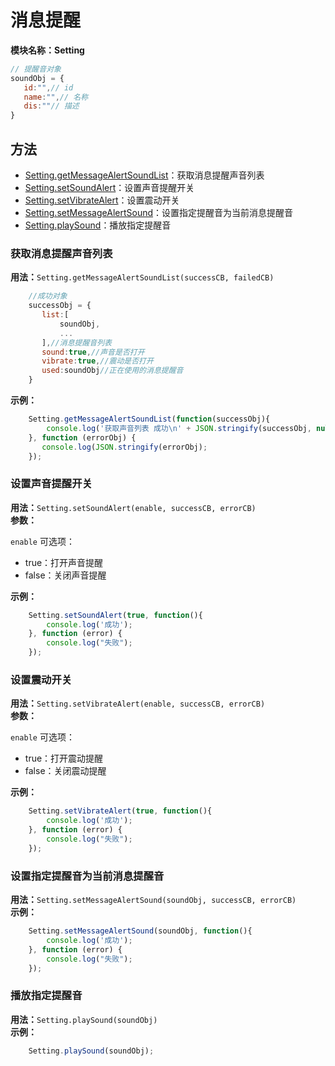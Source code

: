 # 消息提醒
**模块名称：Setting**

```js
// 提醒音对象
soundObj = {
   id:"",// id
   name:"",// 名称
   dis:""// 描述
}
```

## 方法
* [Setting.getMessageAlertSoundList](#获取消息提醒声音列表)：获取消息提醒声音列表
* [Setting.setSoundAlert](#设置声音提醒开关)：设置声音提醒开关
* [Setting.setVibrateAlert](#设置震动开关)：设置震动开关
* [Setting.setMessageAlertSound](#设置指定提醒音为当前消息提醒音)：设置指定提醒音为当前消息提醒音
* [Setting.playSound](#播放指定提醒音)：播放指定提醒音

### 获取消息提醒声音列表
**用法：**`Setting.getMessageAlertSoundList(successCB, failedCB)`  
    
```js
    //成功对象
    successObj = {
       list:[
           soundObj,
           ...
       ],//消息提醒音列表
       sound:true,//声音是否打开
       vibrate:true,//震动是否打开
       used:soundObj//正在使用的消息提醒音
    }
```

**示例：**

```js
	Setting.getMessageAlertSoundList(function(successObj){
		console.log('获取声音列表 成功\n' + JSON.stringify(successObj, null, 2));
	}, function (errorObj) {
	   console.log(JSON.stringify(errorObj);
	});
```

### 设置声音提醒开关
**用法：**`Setting.setSoundAlert(enable, successCB, errorCB)`  
**参数：**

`enable` 可选项：

* true：打开声音提醒
* false：关闭声音提醒

**示例：**

```js
	Setting.setSoundAlert(true, function(){
		console.log('成功');
	}, function (error) {
		console.log("失败");
	});
```

### 设置震动开关
**用法：**`Setting.setVibrateAlert(enable, successCB, errorCB)`  
**参数：**

`enable` 可选项：

* true：打开震动提醒
* false：关闭震动提醒

**示例：**

```js
	Setting.setVibrateAlert(true, function(){
		console.log('成功');
	}, function (error) {
		console.log("失败");
	});
```

### 设置指定提醒音为当前消息提醒音
**用法：**`Setting.setMessageAlertSound(soundObj, successCB, errorCB)`  
**示例：**

```js
    Setting.setMessageAlertSound(soundObj, function(){
        console.log('成功');
    }, function (error) {
        console.log("失败");
    });
```

### 播放指定提醒音
**用法：**`Setting.playSound(soundObj)`  
**示例：**

```js
    Setting.playSound(soundObj);
```

